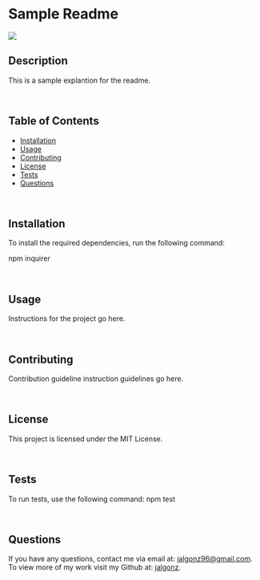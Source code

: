# Sample Readme
  ![](https://img.shields.io/badge/license-MIT%20License-blue?style=flat-square)

  ## Description
  This is a sample explantion for the readme.
  <p>&nbsp</p>

  ## Table of Contents
  * [Installation](#installation)
  * [Usage](#usage)
  * [Contributing](#contributing)
  * [License](#license)
  * [Tests](#tests)
  * [Questions](#questions)
  <p>&nbsp</p>

  ## Installation
  To install the required dependencies, run the following command:
  
  npm inquirer
  <p>&nbsp</p>

  ## Usage
  Instructions for the project go here.
  <p>&nbsp</p>

  ## Contributing
  Contribution guideline instruction guidelines go here.
  <p>&nbsp</p>
  
  
## License
  This project is licensed under the MIT License.
<p>&nbsp</p>

  ## Tests
  To run tests, use the following command:
  npm test
  <p>&nbsp</p>

  ## Questions
  If you have any questions, contact me via email at: jalgonz96@gmail.com.
  To view more of my work visit my Github at: [jalgonz](https://github.com/jalgonz/).
